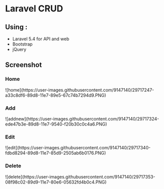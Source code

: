 <h1>Laravel CRUD</h1>

<h2>Using :</h2>
<ul>
	<li> Laravel 5.4 for API and web </li>
	<li> Bootstrap </li>
	<li> jQuery </li>
</ul>

<h2>Screenshot</h2>

<h3>Home</h3>
![home](https://user-images.githubusercontent.com/9147140/29717247-a33c8df6-89d8-11e7-89e5-67c74b7294d9.PNG)

<h3>Add</h3>
![addnew](https://user-images.githubusercontent.com/9147140/29717324-ede47b3e-89d8-11e7-9540-f20b30c0c4a6.PNG)

<h3>Edit</h3>
![edit](https://user-images.githubusercontent.com/9147140/29717340-fdbd8294-89d8-11e7-85d9-2505ab6b0176.PNG)

<h3>Delete</h3>
![delete](https://user-images.githubusercontent.com/9147140/29717353-08f98c02-89d9-11e7-80e6-05632fd4b0c4.PNG)
